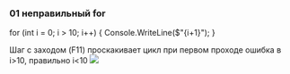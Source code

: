 ### 01 неправильный for

for (int i = 0; i > 10; i++)
            {
                Console.WriteLine($"{i+1}");
            }

Шаг с заходом (F11) проскакивает цикл при первом проходе
ошибка в i>10, правильно i<10
![](picture_001.png)

